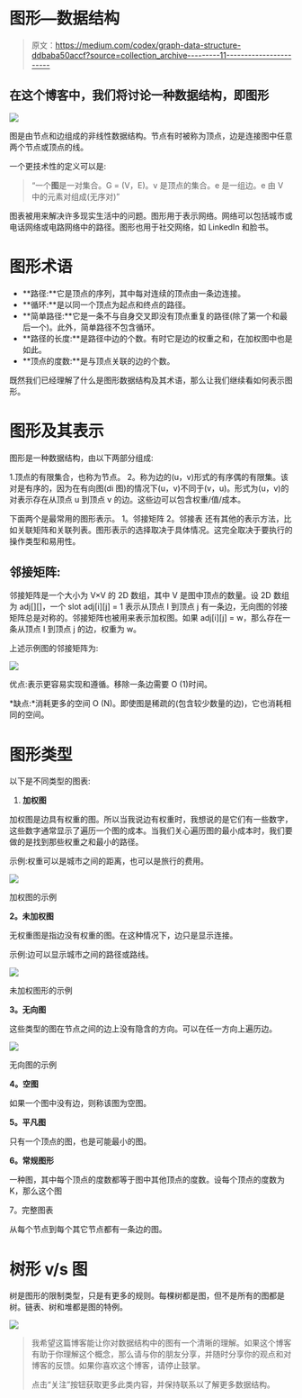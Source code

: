# 图形—数据结构

> 原文：<https://medium.com/codex/graph-data-structure-ddbaba50accf?source=collection_archive---------11----------------------->

## 在这个博客中，我们将讨论一种数据结构，即图形

![](img/e0b5b149b1e7154e1b71afa5687181f1.png)

图是由节点和边组成的非线性数据结构。节点有时被称为顶点，边是连接图中任意两个节点或顶点的线。

一个更技术性的定义可以是:

> “一个**图**是一对集合。G = (V，E)。v 是顶点的集合。e 是一组边。e 由 V 中的元素对组成(无序对)”

图表被用来解决许多现实生活中的问题。图形用于表示网络。网络可以包括城市或电话网络或电路网络中的路径。图形也用于社交网络，如 LinkedIn 和脸书。

# **图形术语**

*   **路径:**它是顶点的序列，其中每对连续的顶点由一条边连接。
*   **循环:**是以同一个顶点为起点和终点的路径。
*   **简单路径:**它是一条不与自身交叉即没有顶点重复的路径(除了第一个和最后一个)。此外，简单路径不包含循环。
*   **路径的长度:**是路径中边的个数。有时它是边的权重之和，在加权图中也是如此。
*   **顶点的度数:**是与顶点关联的边的个数。

既然我们已经理解了什么是图形数据结构及其术语，那么让我们继续看如何表示图形。

# **图形及其表示**

图形是一种数据结构，由以下两部分组成:

1.顶点的有限集合，也称为节点。
2。称为边的(u，v)形式的有序偶的有限集。该对是有序的，因为在有向图(di 图)的情况下(u，v)不同于(v，u)。形式为(u，v)的对表示存在从顶点 u 到顶点 v 的边。这些边可以包含权重/值/成本。

下面两个是最常用的图形表示。
1。邻接矩阵
2。邻接表
还有其他的表示方法，比如关联矩阵和关联列表。图形表示的选择取决于具体情况。这完全取决于要执行的操作类型和易用性。

## **邻接矩阵:**

邻接矩阵是一个大小为 V×V 的 2D 数组，其中 V 是图中顶点的数量。设 2D 数组为 adj[][]，一个 slot adj[i][j] = 1 表示从顶点 I 到顶点 j 有一条边，无向图的邻接矩阵总是对称的。邻接矩阵也被用来表示加权图。如果 adj[i][j] = w，那么存在一条从顶点 I 到顶点 j 的边，权重为 w。

上述示例图的邻接矩阵为:

![](img/9012103d6a145c2d042d886b1319b799.png)

优点:表示更容易实现和遵循。移除一条边需要 O (1)时间。

*缺点:*消耗更多的空间 O (N)。即使图是稀疏的(包含较少数量的边)，它也消耗相同的空间。

# **图形类型**

以下是不同类型的图表:

1.  **加权图**

加权图是边具有权重的图。所以当我说边有权重时，我想说的是它们有一些数字，这些数字通常显示了遍历一个图的成本。当我们关心遍历图的最小成本时，我们要做的是找到那些权重之和最小的路径。

示例:权重可以是城市之间的距离，也可以是旅行的费用。

![](img/99a8826656f1781124868a0f16cd249d.png)

加权图的示例

**2。未加权图**

无权重图是指边没有权重的图。在这种情况下，边只是显示连接。

示例:边可以显示城市之间的路径或路线。

![](img/29854045717a11682f4e80843debe277.png)

未加权图形的示例

**3。无向图**

这些类型的图在节点之间的边上没有隐含的方向。可以在任一方向上遍历边。

![](img/f4c561d3563b6044c22a894f04516076.png)

无向图的示例

**4。空图**

如果一个图中没有边，则称该图为空图。

**5。平凡图**

只有一个顶点的图，也是可能最小的图。

**6。常规图形**

一种图，其中每个顶点的度数都等于图中其他顶点的度数。设每个顶点的度数为 K，那么这个图

7。完整图表

从每个节点到每个其它节点都有一条边的图。

# **树形 v/s 图**

树是图形的限制类型，只是有更多的规则。每棵树都是图，但不是所有的图都是树。链表、树和堆都是图的特例。

![](img/d5d07df165127c6747924f9b0de88cdc.png)

> 我希望这篇博客能让你对数据结构中的图有一个清晰的理解。如果这个博客有助于你理解这个概念，那么请与你的朋友分享，并随时分享你的观点和对博客的反馈。如果你喜欢这个博客，请停止鼓掌。
> 
> 点击“关注”按钮获取更多此类内容，并保持联系以了解更多数据结构。